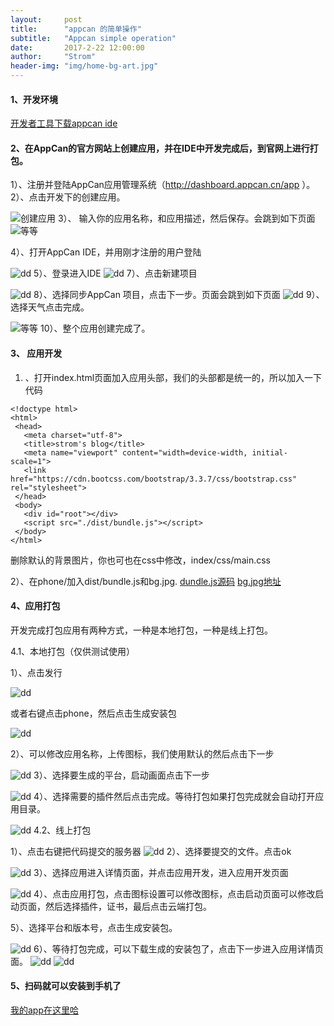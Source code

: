 ```yaml
---
layout:     post
title:      "appcan 的简单操作"
subtitle:   "Appcan simple operation"
date:       2017-2-22 12:00:00
author:     "Strom"
header-img: "img/home-bg-art.jpg"
---
```





#### 1、开发环境

[开发者工具下载appcan ide](http://newdocx.appcan.cn/IDE/download)

#### 2、在AppCan的官方网站上创建应用，并在IDE中开发完成后，到官网上进行打包。

1）、注册并登陆AppCan应用管理系统（http://dashboard.appcan.cn/app ）。
2）、点击开发下的创建应用。

  ![创建应用](http://newdocx.appcan.cn/docximg/201601/tianqi1.png)
3）、 输入你的应用名称，和应用描述，然后保存。会跳到如下页面
![等等](http://newdocx.appcan.cn/docximg/201601/tianqi3.png)

4）、打开AppCan IDE，并用刚才注册的用户登陆

![dd](http://newdocx.appcan.cn/docximg/180306y2014g9c22s.jpg)
5）、登录进入IDE
![dd](http://newdocx.appcan.cn/docximg/180313v2014n9b22t.jpg)
7）、点击新建项目

![dd](http://newdocx.appcan.cn/docximg/180321y2014g9u22k.jpg)
8）、选择同步AppCan 项目，点击下一步。页面会跳到如下页面
![dd](http://newdocx.appcan.cn/docximg/180328d2014i9x22u.jpg)
9）、选择天气点击完成。

![等等](http://newdocx.appcan.cn/docximg/180338e2014i9i22u.jpg)
10）、整个应用创建完成了。

#### 3、 应用开发

1) 、打开index.html页面加入应用头部，我们的头部都是统一的，所以加入一下代码

 ```
 <!doctype html>
<html>
  <head>
    <meta charset="utf-8">
    <title>strom's blog</title>
    <meta name="viewport" content="width=device-width, initial-scale=1">
    <link href="https://cdn.bootcss.com/bootstrap/3.3.7/css/bootstrap.css" rel="stylesheet">
  </head>
  <body>
    <div id="root"></div>
    <script src="./dist/bundle.js"></script>
  </body>
</html>

 ```
删除默认的背景图片，你也可也在css中修改，index/css/main.css

2）、在phone/加入dist/bundle.js和bg.jpg.
[dundle.js源码](https://raw.githubusercontent.com/fengxueyijiu/08-demo/gh-pages/dist/bundle.js)  [bg.jpg地址](https://github.com/fengxueyijiu/08-demo/blob/gh-pages/dist/678c323096483c1600d15451c29f7f38.jpg?raw=true)


#### 4、应用打包

开发完成打包应用有两种方式，一种是本地打包，一种是线上打包。

4.1、本地打包（仅供测试使用）

1）、点击发行

![dd](http://newdocx.appcan.cn/docximg/180435r2014p9g22f.jpg)

或者右键点击phone，然后点击生成安装包

![dd](http://newdocx.appcan.cn/docximg/180445y2014g9s22l.jpg)

2）、可以修改应用名称，上传图标，我们使用默认的然后点击下一步

![dd](http://newdocx.appcan.cn/docximg/180451l2014m9l22x.jpg)
3）、选择要生成的平台，启动画面点击下一步

![dd](http://newdocx.appcan.cn/docximg/180501v2014o9g22w.jpg)
4）、选择需要的插件然后点击完成。等待打包如果打包完成就会自动打开应用目录。

![dd](http://newdocx.appcan.cn/docximg/180512p2014s9z22t.jpg)
4.2、线上打包

1）、点击右键把代码提交的服务器
![dd](http://newdocx.appcan.cn/docximg/180523b2014q9b22f.jpg)
2）、选择要提交的文件。点击ok

![dd](http://newdocx.appcan.cn/docximg/180533r2014z9b22m.jpg)
3）、选择应用进入详情页面，并点击应用开发，进入应用开发页面

![dd](http://newdocx.appcan.cn/docximg/201601/tianqi4.png)
4）、点击应用打包，点击图标设置可以修改图标，点击启动页面可以修改启动页面，然后选择插件，证书，最后点击云端打包。

5）、选择平台和版本号，点击生成安装包。

![dd](http://newdocx.appcan.cn/docximg/201601/tianqi5.jpg)
6）、等待打包完成，可以下载生成的安装包了，点击下一步进入应用详情页面。
![dd](http://newdocx.appcan.cn/docximg/164638g2014v9y23i.jpg)
![dd](http://newdocx.appcan.cn/docximg/180816y2014t9s22q.jpg)

#### 5、扫码就可以安装到手机了　
[我的app在这里哈](http://dashboard.appcan.cn/index/code?data=http://fs.appcan.cn/uploads/2017/02/22//11609646_android_17.00.0001_000_84548_0.apk)
